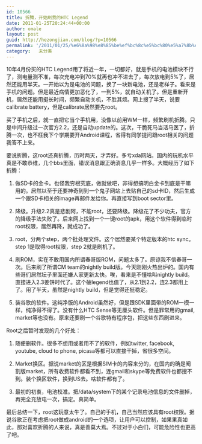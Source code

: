 ```yaml
---
id: 10566
title: 折腾，开始刷我的HTC Legend
date: 2011-01-25T20:24:44+00:00
author: omale
layout: post
guid: http://hezongjian.com/blog/?p=10566
permalink: '/2011/01/25/%e6%8a%98%e8%85%be%ef%bc%8c%e5%bc%80%e5%a7%8b%e5%88%b7%e6%88%91%e7%9a%84htc-legend/'
category:   未分类  
---
```

10年4月份买的HTC Legend用了将近一年，一切都好，就是手机的电池模块不行了，测电量测不准，每次充电冲到70%就再也冲不进去了，每次放电到5%了，居然还能用半天。一开始以为是电池的问题，换了一块新电池，还是老样子。看来是手机的问题。但是最近病情更加恶化了，一到5%，就自动关机了。但是重新开机，居然还能用挺长时间，频繁自动关机，不胜其烦。网上搜了半天，说要calibrate battery，但是calibrate居然要先root。

买了手机之后，就一直把它当个手机用，没像以前用WM一样，频繁刷机折腾。只是中间升级过一次官方2.2，还是自动update的。这次，干脆死马当活马医了，折腾一次，也不枉我下个学期要开Android课程，省得有同学提问跟root相关的问题我答不上来。

要说折腾，这root还真折腾，历时两天，才弄好。多亏xda网站。国内的玩机水平真是不敢恭维，几个bbs里面，错误消息跟正确消息几乎一样多。大概经历了如下折腾：

1. 做SD卡的金卡。也怪我穷根究底，做就做吧，非得想搞明白金卡到底是干嘛用的。居然以至于还要神奇到到一个鬼子网站上去贴自己的sd卡ID，然后生成一个跟SD卡相关的image再邮件发给你。再直接写到boot sector里。

2. 降级。升级2.2真是悲剧阿，不能root，还要降级。降级花了不少功夫，官方的降级手法失败了。后来网上找到一个一键root的apk，用这个软件得到临时root权限，居然再降，就成功了。

3. root，分两个step，两个批处理文件。这个居然要某个特定版本的htc sync。step 1是取得root权限，step 2就是刷机了。

4. 刷ROM，实在不敢用国内所谓春哥版ROM，问题太多了。原谅我不信春哥一次。后来刷了所谓CM team的nightly build版。今天刚刚火热出炉的。国内有些哥们居然坛子里面还嫌人家更新太快。唉，看来是不懂啥叫nightly build。直接进入2.3姜饼时代了。这个破legend也值了，从2.1到2.2，连2.3都用上了。用了半天，虽然是nightly build，但是觉得还挺稳定。

5. 装谷歌的软件。这纯净版的Android虽然好，但是跟SDK里面带的ROM一模一样，纯净得不得了。没有什么HTC Sense等无厘头软件。但是罪常用的gmail, market等也没有。原来还要刷一个谷歌特有程序包，把这些东西刷进来。

Root之后暂时发现的几个好处：

1. 随便删软件。很多不想用或者用不了的软件，例如twitter, facebook, youtube, cloud to phone, picasa等都可以直接干掉，省很多空间。

2. Market换区。据说market的区是根据SIM卡的内容来分的，在国内的确是阉割版market，所有收费软件都看不到，连gmail和skype等免费软件也都搜不到。装个换区软件，换到US去。啥软件都有了。

3. 最初的初衷，电池校准。把/data/system下的某个记录电池信息的文件删掉，再完全充放电一次，搞定。真简单。

最后总结一下，root这玩意太牛了。自己的手机，自己当然应该具有root权限。据说谷歌正在考虑把root做成android的一个选项，让用户可以控制，如果果真如此，那对喜欢折腾的人来说，真是善莫大焉。不过对于小白们，可能危险性也更高了吧。